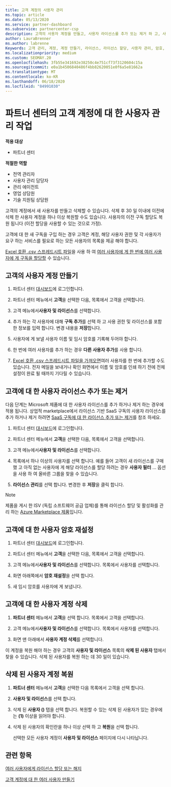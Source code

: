 ```yaml
---
title: 고객 계정의 사용자 관리
ms.topic: article
ms.date: 05/13/2020
ms.service: partner-dashboard
ms.subservice: partnercenter-csp
description: 고객의 사용자 계정을 만들고, 사용자 라이선스를 추가 또는 제거 하 고, 사용자 암호를 다시 설정 하거나, 사용자 계정을 삭제 하거나, 복원 하는 방법에 대해 알아봅니다.
author: LauraBrenner
ms.author: labrenne
Keywords: 고객 관리, 계정, 계정 만들기, 라이선스, 라이선스 할당, 사용자 관리, 암호, 암호 재설정, 암호 변경
ms.localizationpriority: medium
ms.custom: SEOMAY.20
ms.openlocfilehash: 3fb55e341692e38250c4e751cf73f3120604c15a
ms.sourcegitcommit: e0a1b4506840486f4bb82620051e0f6a5e81662a
ms.translationtype: MT
ms.contentlocale: ko-KR
ms.lasthandoff: 06/18/2020
ms.locfileid: "84991030"
---
```

# <a name="user-management-tasks-for-customer-accounts-in-partner-center"></a>파트너 센터의 고객 계정에 대 한 사용자 관리 작업

**적용 대상**

- 파트너 센터

**적절한 역할**

- 전역 관리자
- 사용자 관리 담당자
- 관리 에이전트
- 영업 상담원
- 기술 지원팀 상담원

고객의 계정에서 새 사용자를 만들고 삭제할 수 있습니다. 삭제 후 30 일 이내에 이전에 삭제 한 사용자 계정을 하나 이상 복원할 수도 있습니다. 사용자의 이전 구독 할당도 복원 됩니다 (이전 할당을 사용할 수 있는 것으로 가정).

고객에 대 한 새 구독을 구입 하는 경우 고객은 계정, 해당 사용자 권한 및 각 사용자가 요구 하는 서비스를 필요로 하는 모든 사용자의 목록을 제공 해야 합니다.  

[Excel 호환 .csv 스프레드시트 파일](adding-multiple-users-to-a-customer-account.md)을 사용 하 여 [여러 사용자에 게 한 번에 여러 사용자에 게 구독을 할당할](bulk-license-provisioning-for-multiple-users.md) 수 있습니다.

<a href="" id="createuseraccounts"></a>

## <a name="create-user-accounts-for-a-customer"></a>고객의 사용자 계정 만들기

1. 파트너 센터 [대시보드](https://partner.microsoft.com/dashboard)에 로그인합니다.

2. 파트너 센터 메뉴에서 **고객**을 선택한 다음, 목록에서 고객을 선택합니다.

3. 고객 메뉴에서**사용자 및 라이선스**를 선택합니다.

4. 추가 하는 각 사용자에 대해 **구독 추가**를 선택 하 고 사용 권한 및 라이선스를 포함 한 정보를 입력 합니다. 변경 내용을 **저장**합니다.

5. 사용자에 게 보낼 사용자 이름 및 임시 암호를 기록해 두어야 합니다.

6. 한 번에 여러 사용자를 추가 하는 경우 **다른 사용자 추가**를 사용 합니다.

7. [Excel 호환 .csv 스프레드시트 파일을 가져오면](adding-multiple-users-to-a-customer-account.md)여러 사용자를 한 번에 추가할 수도 있습니다. 전자 메일을 보내거나 확인 화면에서 이름 및 암호를 인쇄 하기 전에 전체 설정이 완료 될 때까지 기다릴 수 있습니다.

<a href="" id="userlicensing"></a>

## <a name="add-or-remove-user-licenses-for-a-customer"></a>고객에 대 한 사용자 라이선스 추가 또는 제거

다음 단계는 Microsoft 제품에 대 한 사용자 라이선스를 추가 하거나 제거 하는 경우에 적용 됩니다. 상업적 marketplace에서 라이선스 기반 SaaS 구독의 사용자 라이선스를 추가 하거나 제거 하려면 [SaaS 구독에 대 한 라이선스 추가 또는 제거](csp-commercial-marketplace-manage.md#add-or-remove-licenses-for-a-saas-subscription)를 참조 하세요.

1. 파트너 센터 [대시보드](https://partner.microsoft.com/dashboard)에 로그인합니다.

2. 파트너 센터 메뉴에서 **고객**을 선택한 다음, 목록에서 고객을 선택합니다.

3. 고객 메뉴에서**사용자 및 라이선스**를 선택합니다.

4. 목록에서 하나 이상의 사용자를 선택 합니다. 예를 들어 고객이 새 라이선스를 구매 했 고 아직 없는 사용자에 게 해당 라이선스를 할당 하려는 경우 **사용자 필터** ... 옵션을 사용 하 여 올바른 그룹을 찾을 수 있습니다.

5. **라이선스 관리**를 선택 합니다. 변경한 후 **저장**을 클릭 합니다.

> [!NOTE]
> 제품을 게시 한 ISV (독립 소프트웨어 공급 업체)를 통해 라이선스 할당 및 활성화를 관리 하는 [Azure Marketplace 제품](csp-commercial-marketplace-manage.md#assign-licenses-and-activate-a-subscription-on-behalf-of-a-customer)입니다.

<a href="" id="resetpassword"></a>

## <a name="reset-a-users-password-for-a-customer"></a>고객에 대 한 사용자 암호 재설정

1. 파트너 센터 [대시보드](https://partner.microsoft.com/dashboard)에 로그인합니다.

2. 파트너 센터 메뉴에서 **고객**을 선택한 다음, 목록에서 고객을 선택합니다.

3.  고객 메뉴에서**사용자 및 라이선스**를 선택합니다. 목록에서 사용자를 선택합니다.

4.  화면 아래쪽에서 **암호 재설정**을 선택 합니다. 

5.  새 임시 암호를 사용자에 게 보냅니다.

<a href="" id="deleteuseraccounts"></a>

## <a name="delete-user-accounts-for-a-customer"></a>고객에 대 한 사용자 계정 삭제

1.  **파트너 센터** 메뉴에서 **고객**을 선택 합니다. 목록에서 고객을 선택합니다.

2.  고객 메뉴에서**사용자 및 라이선스**를 선택합니다. 목록에서 사용자를 선택합니다.

3.  화면 맨 아래에서 **사용자 계정 삭제**를 선택합니다.

이 계정을 복원 해야 하는 경우 고객의 **사용자 및 라이선스** 목록의 **삭제 된 사용자** 탭에서 찾을 수 있습니다. 삭제 된 사용자를 복원 하는 데 30 일이 있습니다.

<a href="" id="restoreuseraccounts"></a>

## <a name="restore-deleted-user-accounts"></a>삭제 된 사용자 계정 복원

1.  **파트너 센터** 메뉴에서 **고객**을 선택한 다음 목록에서 고객을 선택 합니다.

2.  **사용자 및 라이선스**를 선택 합니다.

3.  삭제 된 **사용자 ()** 탭을 선택 합니다. 복원할 수 있는 삭제 된 사용자가 있는 경우에는 **(1)** 이상을 읽어야 합니다.

4.  삭제 된 사용자의 확인란을 하나 이상 선택 하 고 **복원**을 선택 합니다.

    선택한 모든 사용자 계정이 **사용자 및 라이선스** 페이지에 다시 나타납니다.

## <a name="related-topics"></a>관련 항목


[여러 사용자에게 라이선스 할당 또는 해지](bulk-license-provisioning-for-multiple-users.md)

[고객 계정에 대 한 여러 사용자 만들기](adding-multiple-users-to-a-customer-account.md)